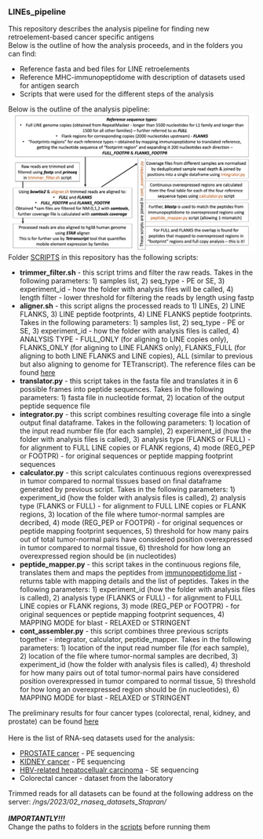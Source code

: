 ### LINEs_pipeline
This repository describes the analysis pipeline for finding new retroelement-based cancer specific antigens<br/>
Below is the outline of how the analysis proceeds, and in the folders you can find:
<ul>
  <li>Reference fasta and bed files for LINE retroelements</li>
  <li>Reference MHC-immunopeptidome with description of datasets used for antigen search</li>
  <li>Scripts that were used for the different steps of the analysis</li>
</ul>
Below is the outline of the analysis pipeline:
<img src=https://github.com/andrewstapran1543/LINEs_pipeline/blob/main/analysis_outline.png width="600">
Folder <a href="https://github.com/andrewstapran1543/LINEs_pipeline/tree/main/SCRIPTS">SCRIPTS</a> in this repository has the following scripts:<br/>
<ul>
<li><b>trimmer_filter.sh</b> - this script trims and filter the raw reads. Takes in the following parameters: 1) samples list, 2) seq_type - PE or SE, 3) experiment_id  - how the folder with analysis files will be called, 4) length filter - lower threshold for filtering the reads by length using fastp</li>
<li><b>aligner.sh</b> - this script aligns the processed reads to 1) LINEs, 2) LINE FLANKS, 3) LINE peptide footprints, 4) LINE FLANKS peptide footprints. Takes in the following parameters: 1) samples list, 2) seq_type - PE or SE, 3) experiment_id  - how the folder with analysis files is called, 4) ANALYSIS TYPE - FULL_ONLY (for aligning to LINE copies only), FLANKS_ONLY (for aligning to LINE FLANKS only), FLANKS_FULL (for aligning to both LINE FLANKS and LINE copies), ALL (similar to previous but also aligning to genome for TETranscript). The reference files can be found <a href="https://github.com/andrewstapran1543/LINEs_pipeline/tree/main/REFERENCES">here</a></li>
<li><b>translator.py</b> - this script takes in the fasta file and translates it in 6 possible frames into peptide sequences. Takes in the following parameters: 1) fasta file in nucleotide format, 2) location of the output peptide sequence file</li>
<li><b>integrator.py</b> - this script combines resulting coverage file into a single output final dataframe. Takes in the following parameters: 1) location of the input read number file (for each sample), 2) experiment_id (how the folder with analysis files is called), 3) analysis type (FLANKS or FULL) - for alignment to FULL LINE copies or FLANK regions, 4) mode (REG_PEP or FOOTPR) - for original sequences or peptide mapping footprint sequences</li>
<li><b>calculator.py</b> - this script calculates continuous regions overexpressed in tumor compared to normal tissues based on final dataframe generated by previous script. Takes in the following parameters: 1) experiment_id (how the folder with analysis files is called), 2) analysis type (FLANKS or FULL) - for alignment to FULL LINE copies or FLANK regions, 3) location of the file where tumor-normal samples are decribed, 4) mode (REG_PEP or FOOTPR) - for original sequences or peptide mapping footprint sequences, 5) threshold for how many pairs out of total tumor-normal pairs have considered position overexpressed in tumor compared to normal tissue, 6) threshold for how long an overexpressed region should be (in nucleotides)</li>
<li><b>peptide_mapper.py</b> - this script takes in the continuous regions file, translates them and maps the peptides from <a href="https://github.com/andrewstapran1543/LINEs_pipeline/blob/main/IMMUNOPEPTIDOME_DATASETS/united_peptidome.txt">immunopeptidome list</a> - returns table with mapping details and the list of peptides. Takes in the following parameters: 1) experiment_id (how the folder with analysis files is called), 2) analysis type (FLANKS or FULL) - for alignment to FULL LINE copies or FLANK regions, 3) mode (REG_PEP or FOOTPR) - for original sequences or peptide mapping footprint sequences, 4) MAPPING MODE for blast - RELAXED or STRINGENT</li>
<li><b>cont_assembler.py</b> - this script combines three previous scripts together - integrator, calculator, peptide_mapper. Takes in the following parameters: 1) location of the input read number file (for each sample), 2) location of the file where tumor-normal samples are decribed, 3) experiment_id (how the folder with analysis files is called), 4) threshold for how many pairs out of total tumor-normal pairs have considered position overexpressed in tumor compared to normal tissue, 5) threshold for how long an overexpressed region should be (in nucleotides), 6) MAPPING MODE for blast - RELAXED or STRINGENT</li>
</ul>
The preliminary results for four cancer types (colorectal, renal, kidney, and prostate) can be found <a href="https://github.com/andrewstapran1543/LINEs_pipeline/tree/main/RESULTS">here</a><br/><br/>
Here is the list of RNA-seq datasets used for the analysis:
<ul>
  <li><a href="https://www.ncbi.nlm.nih.gov/bioproject?LinkName=sra_bioproject&from_uid=149603">PROSTATE cancer</a> - PE sequencing</li>
  <li><a href="https://www.ncbi.nlm.nih.gov/bioproject?LinkName=sra_bioproject&from_uid=24446862">KIDNEY cancer</a> - PE sequencing</li>
  <li><a href="https://www.ncbi.nlm.nih.gov/bioproject?LinkName=sra_bioproject&from_uid=39868">HBV-related hepatocellualr carcinoma</a> - SE sequencing</li>
  <li>Colorectal cancer - dataset from the laboratory</li>
</ul>
Trimmed reads for all datasets can be found at the following address on the server: <i>/ngs/2023/02_rnaseq_datasets_Stapran/</i><br/><br/>
<b><i>IMPORTANTLY!!!</i></b><br/>Change the paths to folders in the <a href="https://github.com/andrewstapran1543/LINEs_pipeline/tree/main/SCRIPTS">scripts</a> before running them
